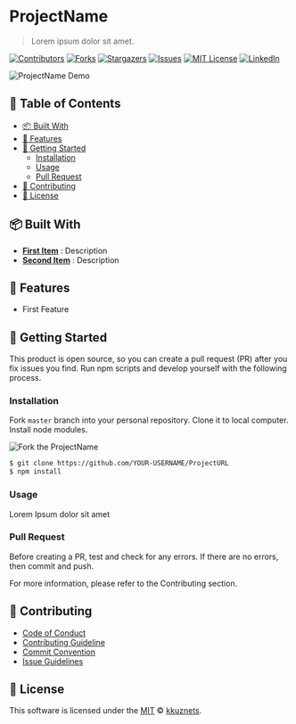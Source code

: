 [contributors-shield]: https://img.shields.io/github/contributors/kkuznets/ProjectURL.svg?style=for-the-badge&color=blueviolet
[contributors-url]: https://github.com/kkuznets/ProjectURL/graphs/contributors
[forks-shield]: https://img.shields.io/github/forks/kkuznets/ProjectURL.svg?style=for-the-badge&color=brightgreen
[forks-url]: https://github.com/kkuznets/ProjectURL/network/members
[stars-shield]: https://img.shields.io/github/stars/kkuznets/ProjectURL.svg?style=for-the-badge&color=orange
[stars-url]: https://github.com/kkuznets/ProjectURL/stargazers
[issues-shield]: https://img.shields.io/github/issues/kkuznets/ProjectURL.svg?style=for-the-badge&color=blue
[issues-url]: https://github.com/kkuznets/ProjectURL/issues
[license-shield]: https://img.shields.io/github/license/kkuznets/ProjectURL.svg?style=for-the-badge&color=ff69b4
[license-url]: https://github.com/kkuznets/ProjectURL/blob/master/LICENSE
[linkedin-shield]: https://img.shields.io/badge/-LinkedIn-black.svg?style=for-the-badge&logo=linkedin&colorB=555
[linkedin-url]: https://linkedin.com/in/kkuznets




# ProjectName <!-- omit in toc -->

> Lorem ipsum dolor sit amet.

[![Contributors][contributors-shield]][contributors-url] [![Forks][forks-shield]][forks-url] [![Stargazers][stars-shield]][stars-url] [![Issues][issues-shield]][issues-url] [![MIT License][license-shield]][license-url] [![LinkedIn][linkedin-shield]][linkedin-url]

<img src="demo.gif" alt="ProjectName Demo"/>

## 🚩 Table of Contents <!-- omit in toc -->

- [📦 Built With](#-built-with)
- [🚀 Features](#-features)
- [🔧 Getting Started](#-getting-started)
  - [Installation](#installation)
  - [Usage](#usage)
  - [Pull Request](#pull-request)
- [💬 Contributing](#-contributing)
- [📜 License](#-license)

## 📦 Built With

* [**First Item**](link) : Description
* [**Second Item**](link) : Description

## 🚀 Features

* First Feature

## 🔧 Getting Started

This product is open source, so you can create a pull request (PR) after you fix issues you find. Run npm scripts and develop yourself with the following process.

### Installation

Fork `master` branch into your personal repository. Clone it to local computer. Install node modules.

<img src="https://docs.github.com/assets/images/help/repository/fork_button.jpg" alt="Fork the ProjectName"/>

```zsh
$ git clone https://github.com/YOUR-USERNAME/ProjectURL
$ npm install
```

### Usage

Lorem Ipsum dolor sit amet

### Pull Request

Before creating a PR, test and check for any errors. If there are no errors, then commit and push.

For more information, please refer to the Contributing section.

## 💬 Contributing

* [Code of Conduct](https://github.com/kkuznets/ProjectURL/blob/master/CODE_OF_CONDUCT.md)
* [Contributing Guideline](https://github.com/kkuznets/ProjectURL/blob/master/CONTRIBUTING.md)
* [Commit Convention](https://github.com/kkuznets/ProjectURL/blob/master/docs/COMMIT_MESSAGE_CONVENTION.md)
* [Issue Guidelines](https://github.com/kkuznets/ProjectURL/tree/master/.github/ISSUE_TEMPLATE)

## 📜 License

This software is licensed under the [MIT](https://github.com/kkuznets/ProjectURL/blob/master/LICENSE) © [kkuznets](https://github.com/kkuznets).
